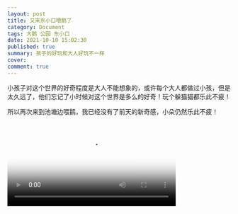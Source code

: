 ```yaml
---
layout: post
title: 又来东小口喂鹅了
category: Document
tags: 大鹅 公园 东小口
date: 2021-10-10 15:02:30
published: true
summary: 孩子的好玩和大人好玩不一样
cover: 
comment: true
---
```


小孩子对这个世界的好奇程度是大人不能想象的，或许每个大人都做过小孩，但是太久远了，他们忘记了小时候对这个世界是多么的好奇！玩个躲猫猫都乐此不疲！

所以再次来到池塘边喂鹅，我已经没有了前天的新奇感，小朵仍然乐此不疲！

<!--
[![又来喂鹅了](//ci.xiaohongshu.com/a5aa224c-2c5e-a9c5-c350-b6cac7258a4e?imageView2/2/w/1080/format/jpg)](https://www.xiaohongshu.com/discovery/item/61624cac000000000102b52a)
-->

<video class="xhs_video" controls="controls" objectfit="contain" width="380px" poster="//ci.xiaohongshu.com/a5aa224c-2c5e-a9c5-c350-b6cac7258a4e?imageView2/2/w/1080/format/jpg" src="61624cac000000000102b52a"></video>

